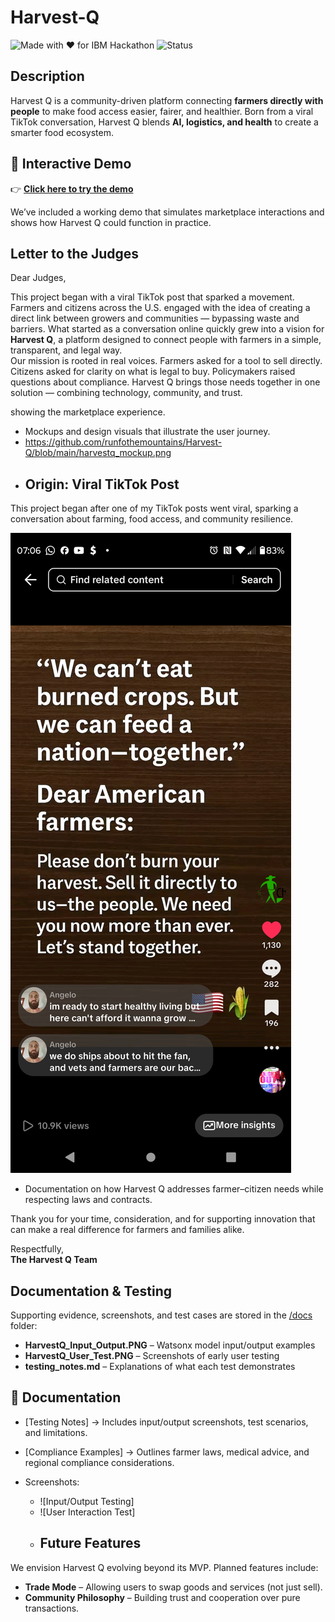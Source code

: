 # Harvest-Q
![Made with ❤️ for IBM Hackathon](https://img.shields.io/badge/Made%20with%20%E2%9D%A4-IBM%20Hackathon-blue)
![Status](https://img.shields.io/badge/Status-Demo%20Ready-brightgreen)

## Description

Harvest Q is a community-driven platform connecting **farmers directly with people** to make food access easier, fairer, and healthier. Born from a viral TikTok conversation, Harvest Q blends **AI, logistics, and health** to create a smarter food ecosystem.  


## 🚀 Interactive Demo

👉 [**Click here to try the demo**](https://runfothemountains.github.io/Harvest-Q/)

We’ve included a working demo that simulates marketplace interactions and shows how Harvest Q could function in practice.  


## Letter to the Judges

Dear Judges,  

This project began with a viral TikTok post that sparked a movement. Farmers and citizens across the U.S. engaged with the idea of creating a direct link between growers and communities — bypassing waste and barriers. What started as a conversation online quickly grew into a vision for **Harvest Q**, a platform designed to connect people with farmers in a simple, transparent, and legal way.  
Our mission is rooted in real voices. Farmers asked for a tool to sell directly. Citizens asked for clarity on what is legal to buy. Policymakers raised questions about compliance. Harvest Q brings those needs together in one solution — combining technology, community, and trust.  

 showing the marketplace experience.  
- Mockups and design visuals that illustrate the user journey.
- https://github.com/runfothemountains/Harvest-Q/blob/main/harvestq_mockup.png
- ## Origin: Viral TikTok Post  

This project began after one of my TikTok posts went viral, sparking a conversation about farming, food access, and community resilience.  

![Viral Post Screenshot](https://raw.githubusercontent.com/runfothemountains/Harvest-Q/main/Screenshot_20250818-070644.png)
- Documentation on how Harvest Q addresses farmer–citizen needs while respecting laws and contracts.

Thank you for your time, consideration, and for supporting innovation that can make a real difference for farmers and families alike.  

Respectfully,  
**The Harvest Q Team**  

## Documentation & Testing
Supporting evidence, screenshots, and test cases are stored in the [/docs](/docs) folder:
- **HarvestQ_Input_Output.PNG** – Watsonx model input/output examples
- **HarvestQ_User_Test.PNG** – Screenshots of early user testing
- **testing_notes.md** – Explanations of what each test demonstrates
## 📂 Documentation

- [Testing Notes] 
  → Includes input/output screenshots, test scenarios, and limitations.  

- [Compliance Examples]
  → Outlines farmer laws, medical advice, and regional compliance considerations.  

- Screenshots:  
  - ![Input/Output Testing]  
  - ![User Interaction Test]
  - ## Future Features
We envision Harvest Q evolving beyond its MVP. Planned features include:
- **Trade Mode** – Allowing users to swap goods and services (not just sell).
- **Community Philosophy** – Building trust and cooperation over pure transactions.



